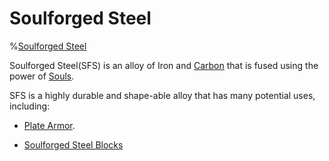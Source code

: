 # Soulforged Steel

%[Soulforged Steel](item:betterwithmods:material@14)

Soulforged Steel(SFS) is an alloy of Iron and [Carbon](carbon_dust.md) that is fused using the power of [Souls](../blocks/soul_urn.md).

SFS is a highly durable and shape-able alloy that has many potential uses, including:

 * [Plate Armor](plate_armor.md).
 
 * [Soulforged Steel Blocks](blocks:betterwithmods:steel_block) 